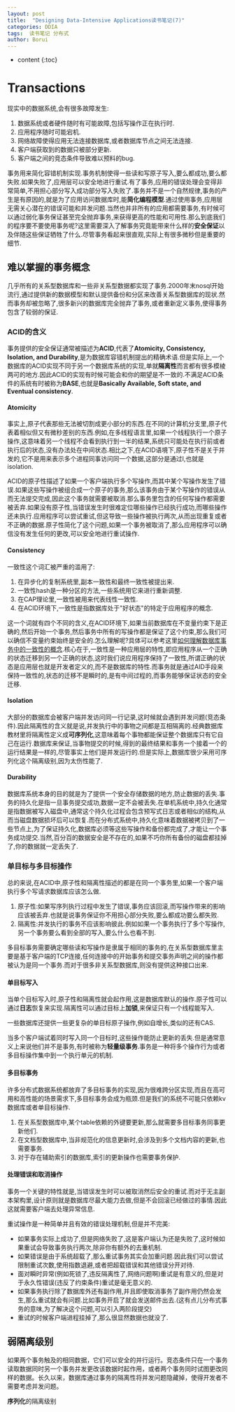 ```yaml
---
layout: post
title:  "Designing Data-Intensive Applications读书笔记(7)"
categories: DDIA
tags:  读书笔记 分布式
author: Borui
---
```


* content
{:toc}

# Transactions
现实中的数据系统,会有很多故障发生:
1. 数据系统或者硬件随时有可能故障,包括写操作正在执行时.
2. 应用程序随时可能宕机.
3. 网络故障使得应用无法连接数据库,或者数据库节点之间无法连接.
4. 客户端获取到的数据只被部分更新.
5. 客户端之间的竞态条件导致难以预料的bug.

事务用来简化容错机制实现.事务机制使得一些读和写原子写入,要么都成功,要么都失败.如果失败了,应用层可以安全地进行重试.有了事务,应用的错误处理会变得非常简单,不用担心部分写入成功部分写入失败了.事务并不是一个自然规律,事务的产生是有原因的,就是为了应用访问数据库时,能**简化编程模型**.通过使用事务,应用层无需关心潜在的错误可能和并发问题.当然也并非所有的应用都需要事务,有时候可以通过弱化事务保证甚至完全抛弃事务,来获得更高的性能和可用性.那么到底我们的程序要不要使用事务呢?这里需要深入了解事务究竟能带来什么样的**安全保证**以及伴随这些保证牺牲了什么.尽管事务看起来很直观,实际上有很多微秒但是重要的细节.

## 难以掌握的事务概念
几乎所有的关系型数据库和一些非关系型数据都实现了事务.2000年末nosql开始流行,通过提供新的数据模型和默认提供备份和分区来改善关系型数据库的现状.然而事务却被忽略了,很多新兴的数据库完全抛弃了事务,或者重新定义事务,使得事务包含了较弱的保证.
### ACID的含义
事务提供的安全保证通常被描述为**ACID**,代表了**Atomicity, Consistency, Isolation, and Durability**,是为数据库容错机制提出的精确术语.但是实际上,一个数据库的ACID实现不同于另一个数据库系统的实现,单就**隔离性**而言都有很多模棱两可的地方.因此ACID的实现有时候可能会和你的期望是不一致的.不满足ACID条件的系统有时被称为**BASE**,也就是**Basically Available, Soft state, and Eventual consistency**.
#### Atomicity
事实上,原子代表那些无法被切割成更小部分的东西.在不同的计算机分支里,原子代表着相似但又有微秒差别的东西.例如,在多线程语言里,如果一个线程执行一个原子操作,这意味着另一个线程不会看到执行到一半的结果,系统只可能处在执行前或者执行后的状态,没有办法处在中间状态.相比之下,在ACID语境下,原子性不是关于并发的,它不是用来表示多个进程同事访问同一个数据,这部分是通过I,也就是isolation.

ACID的原子性描述了如果一个客户端执行多个写操作,而其中某个写操作发生了错误.如果这些写操作被组合成一个原子的事务,那么该事务由于某个写操作的错误从而无法提交完成,因此这个事务就需要被取消.那么事务里包含的任何写操作都需要被丢弃.如果没有原子性,当错误发生时很难定位哪些操作已经执行成功,而哪些操作还未执行.应用程序可以尝试重试,但这导致一些操作被执行两次,从而出现重复或者不正确的数据.原子性简化了这个问题,如果一个事务被取消了,那么应用程序可以确信没有发生任何的更改,可以安全地进行重试操作.
#### Consistency
一致性这个词汇被严重的滥用了:
1. 在异步化的复制系统里,副本一致性和最终一致性被提出来.
2. 一致性hash是一种分区的方法,一些系统用它来进行重新调整.
3. 在CAP理论里,一致性被用来代表线性一致性.
4. 在ACID环境下,一致性是指数据库处于"好状态"的特定于应用程序的概念.

这一个词就有四个不同的含义,在ACID环境下,如果当前数据库在不变量约束下是正确的,然后开始一个事务,然后事务中所有的写操作都是保证了这个约束,那么我们可以确信不变量约束始终是安全的.怎么理解呢?具体可以参考这里[如何理解数据库事务中的一致性的概念](https://www.zhihu.com/question/31346392/answer/362597203).核心在于,一致性是一种应用层的特性,即应用程序从一个正确的状态迁移到另一个正确的状态,这时我们说应用程序保持了一致性,所谓正确的状态是应用层也就是开发者定义的,而不是数据库的特性.而事务就是通过AID手段来保持一致性的,状态的迁移不是瞬时的,是有中间过程的,而事务能够保证状态的安全迁移.
#### Isolation
大部分的数据库会被客户端并发访问同一行记录,这时候就会遇到并发问题(竞态条件).因此隔离性的含义就是说,并发执行中的事物之间都是互相隔离的.经典数据库教材里将隔离性定义成**可序列化**,这意味着每个事物都能保证整个数据库只有它自己在运行.数据库来保证,当事物提交的时候,得到的最终结果和事务一个接着一个的运行结果是一样的,尽管事实上他们是并发运行的.但是实际上,数据库很少采用可序列化这个隔离级别,因为太伤性能了.
#### Durability
数据库系统本身的目的就是为了提供一个安全存储数据的地方,防止数据的丢失.事务的持久化是指一旦事务提交成功,数据一定不会被丢失.在单机系统中,持久化通常是指数据被写入磁盘中,通常这个持久化过程会包含预写式日志或者相似的结构,从而当磁盘数据损坏后可以恢复.而在分布式系统中,持久化意味着数据被拷贝到了一些节点上,为了保证持久化,数据库必须等这些写操作和备份都完成了,才能让一个事务成功提交.当然,百分百的数据安全是不存在的,如果不巧你所有备份的磁盘都挂掉了,你的数据就一定丢失了.

### 单目标与多目标操作
总的来说,在ACID中,原子性和隔离性描述的都是在同一个事务里,如果一个客户端执行多个写请求数据库应该怎么做.
1. 原子性:如果写序列执行过程中发生了错误,事务应该回滚,而写操作带来的影响应该被丢弃.也就是说事务保证你不用担心部分失败,要么都成功要么都失败.
2. 隔离性:并发执行的事务不应该影响彼此.例如如果一个事务执行了多个写操作,另一个事务要么看到全部的写入,要么什么也看不到.

多目标事务需要确定哪些读和写操作是隶属于相同的事务的,在关系型数据库里主要是基于客户端的TCP连接,任何连接中的开始事务和提交事务声明之间的操作都被认为是同一个事务.而对于很多非关系型数据库,则没有提供这种接口出来.
#### 单目标写入
当单个目标写入时,原子性和隔离性就会起作用,这是数据库默认的操作.原子性可以通过**日志**恢复来实现.隔离性可以通过目标上**加锁**,来保证只有一个线程能写入.

一些数据库还提供一些更复杂的单目标原子操作,例如自增长,类似的还有CAS.

当多个客户端试着同时写入同一个目标时,这些操作能防止更新的丢失.但是通常意义上来说他们并不是事务,有时被称为**轻量级事务**.事务是一种将多个操作行为或者多目标操作集中到一个执行单元的机制.
#### 多目标事务
许多分布式数据系统都放弃了多目标事务的实现,因为很难跨分区实现,而且在高可用和高性能的场景需求下,多目标事务会成为瓶颈.但是我们的系统不可能只依赖kv数据库或者单目标操作.
1. 在关系型数据库中,某个table依赖的外键要更新,那么就需要多目标事务同事更新他们.
2. 在文档型数据库中,当非规范化的信息更新时,会涉及到多个文档内容的更新,也需要事务.
3. 对于存在辅助索引的数据库,索引的更新操作也需要事务保护.

#### 处理错误和取消操作
事务一个关键的特性就是,当错误发生时可以被取消然后安全的重试.而对于无主副本架构里,设计原则就是数据库尽最大能力去做,但是不会回滚已经做过的事情.因此这就需要客户端去处理异常信息.

重试操作是一种简单并且有效的错误处理机制,但是并不完美:
+ 如果事务实际上成功了,但是网络失败了,这是客户端认为还是失败了,这时候如果重试会导致事务执行两次,除非你有额外的去重机制.
+ 如果错误是由于系统超载了,那么重试事务其实会加重问题.因此我们可以尝试限制重试次数,使用指数退避,或者把超载错误和其他错误分开对待.
+ 面对瞬时异常(例如死锁了,违反隔离性了,网络问题啊)重试是有意义的,但是对于永久性错误(违反了约束条件)重试是毫无意义的.
+ 如果事务执行除了数据库外还有副作用,并且即使取消事务了副作用仍然会发生,那么重试就会有问题.比如事务开启了就会发送邮件出去.(这有点儿分布式事务的意味,为了解决这个问题,可以引入两阶段提交)
+ 重试的时候客户端进程挂掉了,那么很显然数据也就没了.

## 弱隔离级别
如果两个事务触及的相同数据，它们可以安全的并行运行。竞态条件只在一个事务读取数据同时另一个事务并发更改该数据时起作用，或者两个事务同时试图更改同样的数据。长久以来，数据库通过事务的隔离性将并发问题隐藏掉，使得开发者不需要考虑并发问题。

**序列化**的隔离级别